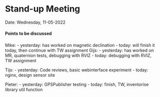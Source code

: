# Stand-up Meeting
Date: Wednesday, 11-05-2022
#### Points to be discussed

###
Mike:
	- yesterday: has worked on magnetic declination
	- today: will finish it today, then continue with TW assignment
Gijs:
	- yesterday: has worked on MR, quaternion tests, debugging with RVIZ
	- today: debugging with RVIZ, TW assignment

Tijs:
	- yesterday: Code reviews, basic webinterface experiment
	- today: nginx, design sensor site
	
Pieter:
	- yesterday: GPSPublisher testing
	- today: finish, TW, inventorise library util function